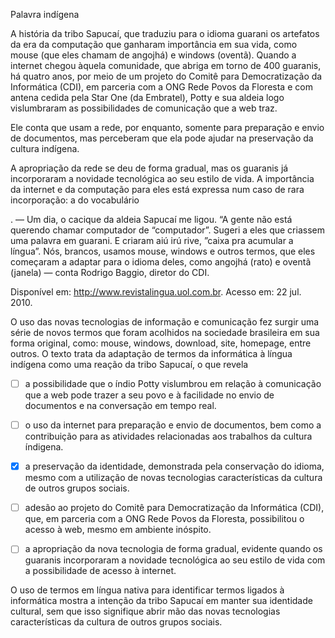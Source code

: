 

Palavra indígena

A história da tribo Sapucaí, que traduziu para o idioma guarani os artefatos da era da computação que ganharam importância em sua vida, como mouse (que eles chamam de angojhá) e windows (oventã). Quando a internet chegou àquela comunidade, que abriga em torno de 400 guaranis, há quatro anos, por meio de um projeto do Comitê para Democratização da Informática (CDI), em parceria com a ONG Rede Povos da Floresta e com antena cedida pela Star One (da Embratel), Potty e sua aldeia logo vislumbraram as possibilidades de comunicação que a web traz.

Ele conta que usam a rede, por enquanto, somente para preparação e envio de documentos, mas perceberam que ela pode ajudar na preservação da cultura indígena.

A apropriação da rede se deu de forma gradual, mas os guaranis já incorporaram a novidade tecnológica ao seu estilo de vida. A importância da internet e da computação para eles está expressa num caso de rara incorporação: a do vocabulário

. — Um dia, o cacique da aldeia Sapucaí me ligou. “A gente não está querendo chamar computador de “computador”. Sugeri a eles que criassem uma palavra em guarani. E criaram aiú irú rive, ”caixa pra acumular a língua”. Nós, brancos, usamos mouse, windows e outros termos, que eles começaram a adaptar para o idioma deles, como angojhá (rato) e oventã (janela) — conta Rodrigo Baggio, diretor do CDI.

Disponível em: http://www.revistalingua.uol.com.br. Acesso em: 22 jul. 2010.

O uso das novas tecnologias de informação e comunicação fez surgir uma série de novos termos que foram acolhidos na sociedade brasileira em sua forma original, como: mouse, windows, download, site, homepage, entre outros. O texto trata da adaptação de termos da informática à língua indígena como uma reação da tribo Sapucaí, o que revela



- [ ] a possibilidade que o índio Potty vislumbrou em relação à comunicação que a web pode trazer a seu povo e à facilidade no envio de documentos e na conversação em tempo real.
- [ ] o uso da internet para preparação e envio de documentos, bem como a contribuição para as atividades relacionadas aos trabalhos da cultura índigena.
- [x] a preservação da identidade, demonstrada pela conservação do idioma, mesmo com a utilização de novas tecnologias características da cultura de outros grupos sociais.
- [ ] adesão ao projeto do Comitê para Democratização da Informática (CDI), que, em parceria com a ONG Rede Povos da Floresta, possibilitou o acesso à web, mesmo em ambiente inóspito.
- [ ] a apropriação da nova tecnologia de forma gradual, evidente quando os guaranis incorporaram a novidade tecnológica ao seu estilo de vida com a possibilidade de acesso à internet.


O uso de termos em língua nativa para identificar termos ligados à informática mostra a intenção da tribo Sapucaí em manter sua identidade cultural, sem que isso signifique abrir mão das novas tecnologias características da cultura de outros grupos sociais.
